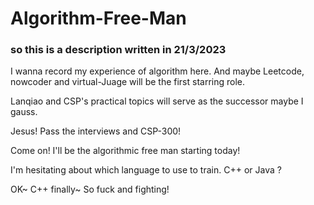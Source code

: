 # Algorithm-Free-Man

### so this is a description written in 21/3/2023

I wanna record my experience of algorithm here. And maybe Leetcode, nowcoder and virtual-Juage will be the first starring role.

Lanqiao and CSP's practical topics will serve as the successor maybe I gauss.

Jesus! Pass the interviews and CSP-300!

Come on! I'll be the algorithmic free man starting today!

I'm hesitating about which language to use to train. C++ or Java ?

OK~ C++ finally~ So fuck and fighting!
